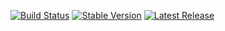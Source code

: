 [![Build Status](https://github.com/GastonFenske/article-ms-azure/workflows/Bump%20version/badge.svg)](https://github.com/GastonFenske/article-ms-azure/workflows/Bump%20version/badge.svg)
[![Stable Version](https://img.shields.io/github/v/tag/GastonFenske/article-ms-azure)](https://img.shields.io/github/v/tag/anothrNick/github-tag-action)
[![Latest Release](https://img.shields.io/github/v/release/GastonFenske/article-ms-azure?color=%233D9970)](https://img.shields.io/github/v/release/GastonFenske/article-ms-azure?color=%233D9970)

